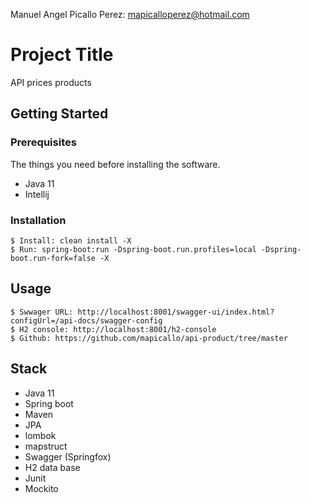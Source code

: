 
Manuel Angel Picallo Perez: 
mapicalloperez@hotmail.com
# Project Title

API prices products

## Getting Started


### Prerequisites

The things you need before installing the software.

* Java 11
* Intellij


### Installation

```
$ Install: clean install -X
$ Run: spring-boot:run -Dspring-boot.run.profiles=local -Dspring-boot.run-fork=false -X

```

## Usage

```
$ Swwager URL: http://localhost:8001/swagger-ui/index.html?configUrl=/api-docs/swagger-config
$ H2 console: http://localhost:8001/h2-console
$ Github: https://github.com/mapicallo/api-product/tree/master
```

## Stack

* Java 11
* Spring boot
* Maven
* JPA
* lombok
* mapstruct
* Swagger (Springfox)
* H2 data base
* Junit
* Mockito




